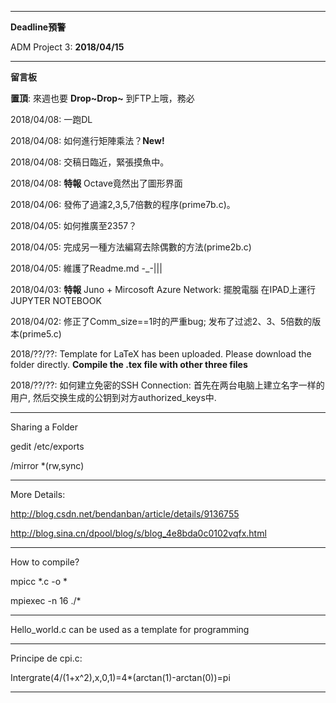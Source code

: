 --------------------------
**Deadline預警**

ADM Project 3: **2018/04/15**

--------------------------
**留言板**

**置頂**: 來週也要 **Drop\~Drop\~** 到FTP上哦，務必

2018/04/08: 一跑DL

2018/04/08: 如何進行矩陣乘法？**New!**  

2018/04/08: 交稿日臨近，緊張摸魚中。

2018/04/08: **特報** Octave竟然出了圖形界面

2018/04/06: 發佈了過濾2,3,5,7倍數的程序(prime7b.c)。

2018/04/05: 如何推廣至2357？

2018/04/05: 完成另一種方法編寫去除偶數的方法(prime2b.c)

2018/04/05: 維護了Readme.md -_-|||

2018/04/03: **特報** Juno + Mircosoft Azure Network: 擺脫電腦 在IPAD上運行JUPYTER NOTEBOOK

2018/04/02: 修正了Comm_size==1时的严重bug; 发布了过滤2、3、5倍数的版本(prime5.c)

2018/??/??: Template for LaTeX has been uploaded. Please download the folder directly. **Compile the .tex file with other three files**

2018/??/??: 如何建立免密的SSH Connection: 首先在两台电脑上建立名字一样的用户, 然后交换生成的公钥到对方authorized_keys中.

------------------------------

Sharing a Folder

gedit /etc/exports

/mirror *(rw,sync)

-------------------------------

More Details:

http://blog.csdn.net/bendanban/article/details/9136755

http://blog.sina.cn/dpool/blog/s/blog_4e8bda0c0102vqfx.html

-------------------------------
How to compile?

mpicc *.c -o *

mpiexec -n 16 ./*

------------------------------

Hello_world.c can be used as a template for programming

------------------------------

Principe de cpi.c:

Intergrate(4/(1+x^2),x,0,1)=4*(arctan(1)-arctan(0))=pi

------------------------------

